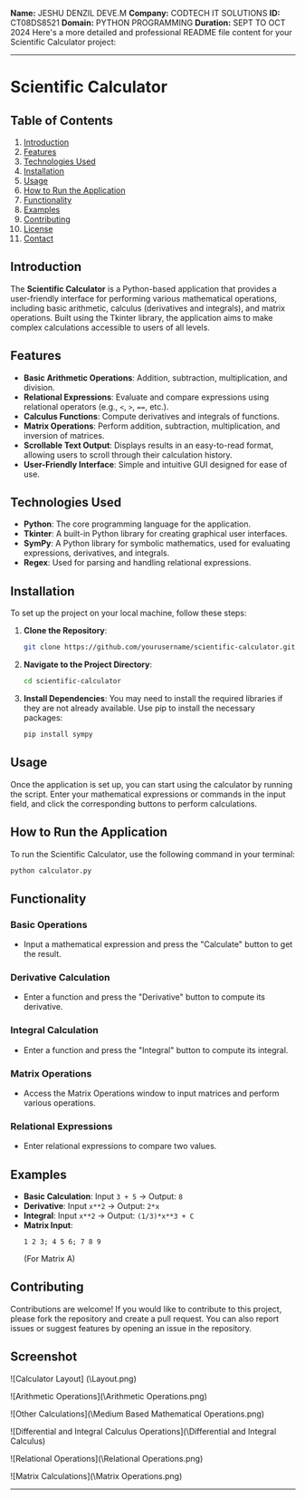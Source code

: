 **Name:** JESHU DENZIL DEVE.M
**Company:** CODTECH IT SOLUTIONS
**ID:** CT08DS8521
**Domain:** PYTHON PROGRAMMING
**Duration:** SEPT TO OCT 2024
Here's a more detailed and professional README file content for your Scientific Calculator project:

---

# Scientific Calculator

## Table of Contents
1. [Introduction](#introduction)
2. [Features](#features)
3. [Technologies Used](#technologies-used)
4. [Installation](#installation)
5. [Usage](#usage)
6. [How to Run the Application](#how-to-run-the-application)
7. [Functionality](#functionality)
8. [Examples](#examples)
9. [Contributing](#contributing)
10. [License](#license)
11. [Contact](#contact)

## Introduction
The **Scientific Calculator** is a Python-based application that provides a user-friendly interface for performing various mathematical operations, including basic arithmetic, calculus (derivatives and integrals), and matrix operations. Built using the Tkinter library, the application aims to make complex calculations accessible to users of all levels.

## Features
- **Basic Arithmetic Operations**: Addition, subtraction, multiplication, and division.
- **Relational Expressions**: Evaluate and compare expressions using relational operators (e.g., `<`, `>`, `==`, etc.).
- **Calculus Functions**: Compute derivatives and integrals of functions.
- **Matrix Operations**: Perform addition, subtraction, multiplication, and inversion of matrices.
- **Scrollable Text Output**: Displays results in an easy-to-read format, allowing users to scroll through their calculation history.
- **User-Friendly Interface**: Simple and intuitive GUI designed for ease of use.

## Technologies Used
- **Python**: The core programming language for the application.
- **Tkinter**: A built-in Python library for creating graphical user interfaces.
- **SymPy**: A Python library for symbolic mathematics, used for evaluating expressions, derivatives, and integrals.
- **Regex**: Used for parsing and handling relational expressions.

## Installation
To set up the project on your local machine, follow these steps:

1. **Clone the Repository**:
   ```bash
   git clone https://github.com/yourusername/scientific-calculator.git
   ```

2. **Navigate to the Project Directory**:
   ```bash
   cd scientific-calculator
   ```

3. **Install Dependencies**:
   You may need to install the required libraries if they are not already available. Use pip to install the necessary packages:
   ```bash
   pip install sympy
   ```

## Usage
Once the application is set up, you can start using the calculator by running the script. Enter your mathematical expressions or commands in the input field, and click the corresponding buttons to perform calculations.

## How to Run the Application
To run the Scientific Calculator, use the following command in your terminal:
```bash
python calculator.py
```

## Functionality
### Basic Operations
- Input a mathematical expression and press the "Calculate" button to get the result.

### Derivative Calculation
- Enter a function and press the "Derivative" button to compute its derivative.

### Integral Calculation
- Enter a function and press the "Integral" button to compute its integral.

### Matrix Operations
- Access the Matrix Operations window to input matrices and perform various operations.

### Relational Expressions
- Enter relational expressions to compare two values.

## Examples
- **Basic Calculation**: Input `3 + 5` → Output: `8`
- **Derivative**: Input `x**2` → Output: `2*x`
- **Integral**: Input `x**2` → Output: `(1/3)*x**3 + C`
- **Matrix Input**: 
    ```
    1 2 3; 4 5 6; 7 8 9
    ```
    (For Matrix A) 

## Contributing
Contributions are welcome! If you would like to contribute to this project, please fork the repository and create a pull request. You can also report issues or suggest features by opening an issue in the repository.

## Screenshot
![Calculator Layout] (\Layout.png)

![Arithmetic Operations](\Arithmetic Operations.png)

![Other Calculations](\Medium Based Mathematical Operations.png)

![Differential and Integral Calculus Operations](\Differential and Integral Calculus)

![Relational Operations](\Relational Operations.png)

![Matrix Calculations](\Matrix Operations.png)

---

